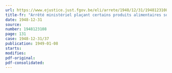 ```yaml
---
url: https://www.ejustice.just.fgov.be/eli/arrete/1948/12/31/1948123108/justel
title-fr: "Arrêté ministériel plaçant certains produits alimentaires sous le régime du prix normal"
date: 1948-12-31
source:
number: 1948123108
page: 131
case: 1948-12-31/37
publication: 1949-01-08
starts:
modifies:
pdf-original:
pdf-consolidated:
---
```


